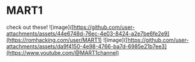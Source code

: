 # MART1
check out these!
![image]([https://github.com/user-attachments/assets/44e6748d-76ec-4e03-8424-a2e7be6fe2e9](https://romhacking.com/user/MART1)
 ![image]([https://github.com/user-attachments/assets/da9f4150-4e98-4766-ba7d-6985e21b7ee3](https://www.youtube.com/@MART1channel)

